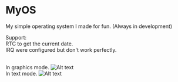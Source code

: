 # MyOS
My simple operating system I made for fun.
(Always in development)

Support:<br>
RTC to get the current date.<br>
IRQ were configured but don't work perfectly.

<br>
In graphics mode.
<img
  src="https://cdn.discordapp.com/attachments/936774643510038579/1097985376456552478/image.png"
  alt="Alt text"
  title="Optional title"
  style="display: inline-block; margin: 0 auto; max-width: 300px">

<br>
In text mode.
<img
  src="https://cdn.discordapp.com/attachments/1072270189607002205/1097986220589596692/image.png"
  alt="Alt text"
  title="Optional title"
  style="display: inline-block; margin: 0 auto; max-width: 300px">
